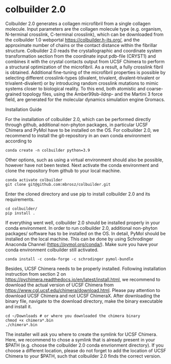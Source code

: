 # colbuilder 2.0
Colbuilder 2.0 generates a collagen microfibril from a single collagen molecule. Input parameters are the collagen molecule type (e.g. organism, N-terminal crosslink, C-terminal crosslink), which can be downloaded from the colbuilder 1.0 webportal https://colbuilder.h-its.org/, and the approximate number of chains or the contact distance within the fibrillar structure. Colbuilder 2.0 reads the crystallographic and coordinate system transformation section from the coordinate input pdb-file (CRYST1) and combines it with the crystal contacts output from UCSF Chimera to perform a structural optimization of the microfibril. As a result, a fully crosslink fibril is obtained. Additional fine-tuning of the microfibril properties is possible by selecting different crosslink-types (divalent, trivalent, divalent-trivalent or trivalent-divalent) or by introducing random crosslink mutations to mimic systems closer to biological reality. To this end, both atomistic and coarse-grained topology files, using the Amber99sb-ildnp- and the Martini 3 force field, are generated for the molecular dynamics simulation engine Gromacs.

Installation Guide

For the installation of colbuilder 2.0, which can be performed directly through github, additional non-phyton packages, in particular UCSF Chimera and PyMol have to be installed on the OS. For colbuilder 2.0, we recommend to install the git-repository in an own conda environment according to
```
conda create -n colbuilder python=3.9
```
Other options, such as using a virtual environment should also be possible, however have not been tested. Next activate the conda environment and clone the repository from github to your local machine.
```
conda activate colbuilder
git clone git@github.com:mbrosz/colbuilder.git
```
Enter the cloned directory and use pip to install colbuilder 2.0 and its requirements.
```
cd colbuilder/
pip install .
```
If everything went well, colbuilder 2.0 should be installed properly in your conda environment. In order to run colbuilder 2.0, additional non-phyton packages/ software has to be installed on the OS. In detail, PyMol should be installed on the local machine. This can be done by using Schrodinger Anaconda Channel (https://pymol.org/conda/). Make sure you have your conda environment colbuilder still activated.
```
conda install -c conda-forge -c schrodinger pymol-bundle
```
Besides, UCSF Chimera needs to be properly installed. Following installation instruction from section 2 on https://pychimera.readthedocs.io/en/latest/install.html, we recommend to download the actual version of UCSF Chimera from https://www.cgl.ucsf.edu/chimera/download.html. Please pay attention to download UCSF Chimera and not UCSF ChimeraX. After downloading the binary file, navigate to the download directory, make the binary executable and install it. 
```
cd ~/Downloads # or where you downloaded the chimera binary
chmod +x chimera*.bin
./chimera*.bin
```
The installer will ask you where to create the symlink for UCSF Chimera. Here, we recommend to chose a symlink that is already present in your $PATH (e.g. choose the colbuilder 2.0 conda envrionment directory). If you choose a different location, please do not forget to add the location of UCSF Chimera to your $PATH, such that colbuilder 2.0 finds the correct version.
